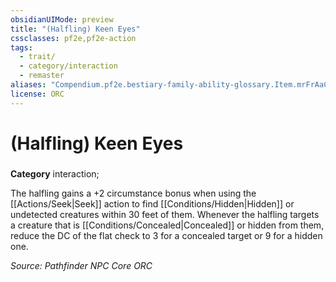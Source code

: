 ```yaml
---
obsidianUIMode: preview
title: "(Halfling) Keen Eyes"
cssclasses: pf2e,pf2e-action
tags:
  - trait/
  - category/interaction
  - remaster
aliases: "Compendium.pf2e.bestiary-family-ability-glossary.Item.mrFrAaCFB4ZhnkCT"
license: ORC
---
```

# (Halfling) Keen Eyes

### 

**Category** interaction; 




The halfling gains a +2 circumstance bonus when using the [[Actions/Seek|Seek]] action to find [[Conditions/Hidden|Hidden]] or undetected creatures within 30 feet of them. Whenever the halfling targets a creature that is [[Conditions/Concealed|Concealed]] or hidden from them, reduce the DC of the flat check to 3 for a concealed target or 9 for a hidden one.

*Source: Pathfinder NPC Core*
*ORC*